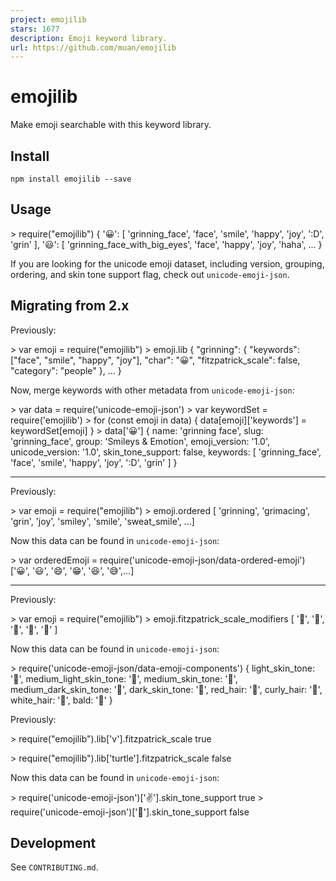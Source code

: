 ```yaml
---
project: emojilib
stars: 1677
description: Emoji keyword library.
url: https://github.com/muan/emojilib
---
```


emojilib
========

Make emoji searchable with this keyword library.

Install
-------

```
npm install emojilib --save
```

Usage
-----

\> require("emojilib")
{
  '😀': \[
    'grinning\_face',
    'face',
    'smile',
    'happy',
    'joy',
    ':D',
    'grin'
  \],
  '😃': \[
    'grinning\_face\_with\_big\_eyes',
    'face',
    'happy',
    'joy',
    'haha',
  ...
}

If you are looking for the unicode emoji dataset, including version, grouping, ordering, and skin tone support flag, check out `unicode-emoji-json`.

Migrating from 2.x
------------------

Previously:

\> var emoji \= require("emojilib")
\> emoji.lib
{
  "grinning": {
    "keywords": \["face", "smile", "happy", "joy"\],
    "char": "😀",
    "fitzpatrick\_scale": false,
    "category": "people"
  },
  ...
}

Now, merge keywords with other metadata from `unicode-emoji-json`:

\> var data \= require('unicode-emoji-json')
\> var keywordSet \= require('emojilib')
\> for (const emoji in data) {
data\[emoji\]\['keywords'\] \= keywordSet\[emoji\]
}
\> data\['😀'\]
{
  name: 'grinning face',
  slug: 'grinning\_face',
  group: 'Smileys & Emotion',
  emoji\_version: '1.0',
  unicode\_version: '1.0',
  skin\_tone\_support: false,
  keywords: \[ 'grinning\_face', 'face', 'smile', 'happy', 'joy', ':D', 'grin' \]
}

* * *

Previously:

\> var emoji \= require("emojilib")
\> emoji.ordered
\[ 'grinning', 'grimacing', 'grin', 'joy', 'smiley', 'smile', 'sweat\_smile', ...\]

Now this data can be found in `unicode-emoji-json`:

\> var orderedEmoji \= require('unicode-emoji-json/data-ordered-emoji')
\['😀', '😃', '😄', '😁', '😆', '😅',...\]

* * *

Previously:

\> var emoji \= require("emojilib")
\> emoji.fitzpatrick\_scale\_modifiers
\[ '🏻', '🏼', '🏽', '🏾', '🏿' \]

Now this data can be found in `unicode-emoji-json`:

\> require('unicode-emoji-json/data-emoji-components')
{
  light\_skin\_tone: '🏻',
  medium\_light\_skin\_tone: '🏼',
  medium\_skin\_tone: '🏽',
  medium\_dark\_skin\_tone: '🏾',
  dark\_skin\_tone: '🏿',
  red\_hair: '🦰',
  curly\_hair: '🦱',
  white\_hair: '🦳',
  bald: '🦲'
}

Previously:

\> require("emojilib").lib\['v'\].fitzpatrick\_scale
true

\> require("emojilib").lib\['turtle'\].fitzpatrick\_scale
false

Now this data can be found in `unicode-emoji-json`:

\> require('unicode-emoji-json')\['✌️'\].skin\_tone\_support
true
\> require('unicode-emoji-json')\['🐢'\].skin\_tone\_support
false

Development
-----------

See `CONTRIBUTING.md`.
